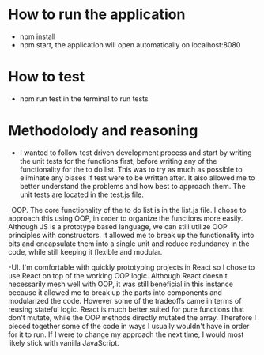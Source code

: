 
# How to run the application
- npm install 
- npm start, the application will open automatically on localhost:8080


# How to test
- npm run test in the terminal to run tests


# Methodolody and reasoning 
- I wanted to follow test driven development process and start by writing the unit tests for the functions first, before writing any of the functionality for the to do list. This was to try as much as possible to eliminate any biases if test were to be written after. It also allowed me to better understand the problems and how best to approach them. The unit tests are located in the test.js file. 

-OOP. The core functionality of the to do list is in the list.js file. I chose to approach this using OOP, in order to organize the functions more easily. Although JS is a prototype based language, we can still utilize OOP principles with constructors. It allowed me to break up the functionality into bits and encapsulate them into a single unit and reduce redundancy in the code, while still keeping it flexible and modular.

-UI. I'm comfortable with quickly prototyping projects in React so I chose to use React on top of the working OOP logic. Although React doesn't necessarily mesh well with OOP, it was still beneficial in this instance because it allowed me to break up the parts into components and modularized the code. However some of the tradeoffs came in terms of reusing stateful logic. React is much better suited for pure functions that don't mutate, while the OOP methods directly mutated the array.  Therefore I pieced together some of the code in ways I usually wouldn't have in order for it to run. If I were to change my approach the next time, I would most likely stick with vanilla JavaScript.


